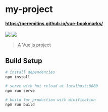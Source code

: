 # my-project
#### https://peremitins.github.io/vue-bookmarks/

[![](https://github.com/peremitins/vue-bookmarks/blob/main/screen.jpg)](https://peremitins.github.io/vue-bookmarks/)
[![](https://github.com/peremitins/vue-bookmarks/blob/main/screen-2.jpg)](https://peremitins.github.io/vue-bookmarks/)

> A Vue.js project

## Build Setup

``` bash
# install dependencies
npm install

# serve with hot reload at localhost:8080
npm run serve

# build for production with minification
npm run build


